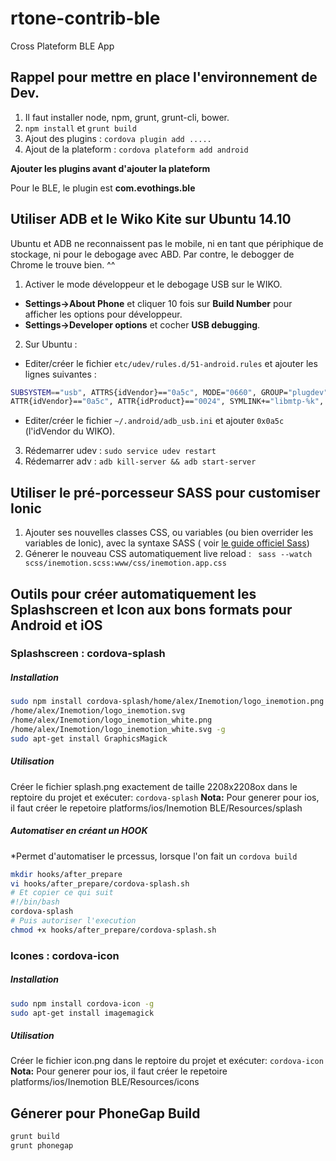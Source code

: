 rtone-contrib-ble
=======================

Cross Plateform BLE App

## Rappel pour mettre en place l'environnement de Dev.
1. Il faut installer node, npm, grunt, grunt-cli, bower.
2. `npm install` et `grunt build`
3. Ajout des plugins : `cordova plugin add .....`
4. Ajout de la plateform : `cordova plateform add android`

**Ajouter les plugins avant d'ajouter la plateform**

Pour le BLE, le plugin est **com.evothings.ble**

## Utiliser ADB et le Wiko Kite sur Ubuntu 14.10

Ubuntu et ADB ne reconnaissent pas le mobile, ni en tant que périphique de stockage, ni pour le debogage avec ABD. Par contre, le debogger de Chrome le trouve bien. ^^

1. Activer le mode développeur et le debogage USB sur le WIKO.
  - **Settings->About Phone** et cliquer 10 fois sur **Build Number** pour afficher les options pour développeur.
  - **Settings->Developer options** et cocher **USB debugging**.
2. Sur Ubuntu :
  - Editer/créer le fichier `etc/udev/rules.d/51-android.rules` et ajouter les lignes suivantes :
```sh
SUBSYSTEM=="usb", ATTRS{idVendor}=="0a5c", MODE="0660", GROUP="plugdev" 
ATTR{idVendor}=="0a5c", ATTR{idProduct}=="0024", SYMLINK+="libmtp-%k", ENV{ID_MTP_DEVICE}="1", ENV{ID_MEDIA_PLAYER}="1"
```
- Editer/créer le fichier `~/.android/adb_usb.ini` et ajouter `0x0a5c` (l'idVendor du WIKO).

3. Rédemarrer udev : `sudo service udev restart`
4. Rédemarrer adv : `adb kill-server && adb start-server`

## Utiliser le pré-porcesseur SASS pour customiser Ionic
1. Ajouter ses nouvelles classes CSS, ou variables (ou bien overrider les variables de Ionic), avec la syntaxe SASS ( voir [le guide officiel Sass](http://sass-lang.com/guide#variables)) 
2. Génerer le nouveau CSS automatiquement live reload : ` sass --watch scss/inemotion.scss:www/css/inemotion.app.css`

## Outils pour créer automatiquement les Splashscreen et Icon aux bons formats pour Android et iOS
### Splashscreen : cordova-splash
##### Installation
```sh
sudo npm install cordova-splash/home/alex/Inemotion/logo_inemotion.png
/home/alex/Inemotion/logo_inemotion.svg
/home/alex/Inemotion/logo_inemotion_white.png
/home/alex/Inemotion/logo_inemotion_white.svg -g
sudo apt-get install GraphicsMagick
```
##### Utilisation
Créer le fichier splash.png exactement de taille 2208x2208ox dans le reptoire du projet et exécuter: `cordova-splash`
**Nota:** Pour generer pour ios, il faut créer le repetoire platforms/ios/Inemotion BLE/Resources/splash
##### Automatiser en créant un HOOK
*Permet d'automatiser le prcessus, lorsque l'on fait un `cordova build`
```sh
mkdir hooks/after_prepare
vi hooks/after_prepare/cordova-splash.sh
# Et copier ce qui suit
#!/bin/bash
cordova-splash
# Puis autoriser l'execution
chmod +x hooks/after_prepare/cordova-splash.sh
```
### Icones : cordova-icon
##### Installation
```sh
sudo npm install cordova-icon -g
sudo apt-get install imagemagick
```
##### Utilisation
Créer le fichier icon.png dans le reptoire du projet et exécuter: `cordova-icon`
**Nota:** Pour generer pour ios, il faut créer le repetoire platforms/ios/Inemotion BLE/Resources/icons

## Génerer pour PhoneGap Build
```sh
grunt build 
grunt phonegap
```
